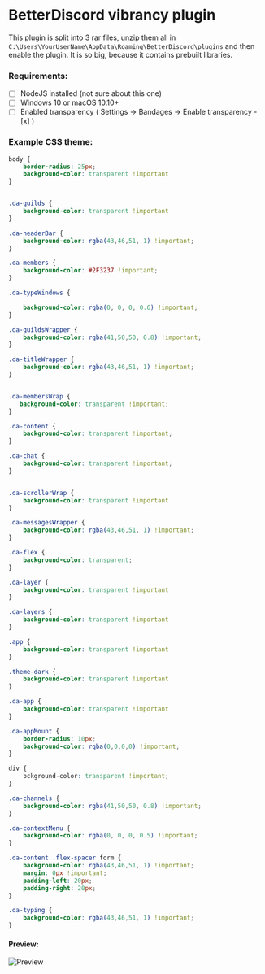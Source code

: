 # BetterDiscord vibrancy plugin

This plugin is split into 3 rar files, unzip them all in `C:\Users\YourUserName\AppData\Roaming\BetterDiscord\plugins` and then enable the plugin. It is so big, because it contains prebuilt libraries.

### Requirements:
- [ ] NodeJS installed (not sure about this one)
- [ ] Windows 10 or macOS 10.10+
- [ ] Enabled transparency ( Settings -> Bandages -> Enable transparency - [x] )

### Example CSS theme: 

```css
body {
    border-radius: 25px;
    background-color: transparent !important
}


.da-guilds {
    background-color: transparent !important
}

.da-headerBar {
    background-color: rgba(43,46,51, 1) !important;
}

.da-members {
    background-color: #2F3237 !important;
}

.da-typeWindows {

    background-color: rgba(0, 0, 0, 0.6) !important;
}

.da-guildsWrapper {
    background-color: rgba(41,50,50, 0.8) !important;
}

.da-titleWrapper {
    background-color: rgba(43,46,51, 1) !important;
}


.da-membersWrap {
   background-color: transparent !important;
}

.da-content {
    background-color: transparent !important;
}

.da-chat {
    background-color: transparent !important;
}


.da-scrollerWrap {
    background-color: transparent !important
}

.da-messagesWrapper {
    background-color: rgba(43,46,51, 1) !important;
}

.da-flex {
    background-color: transparent;
}

.da-layer {
    background-color: transparent !important
}

.da-layers {
    background-color: transparent !important
}

.app {
    background-color: transparent !important
}

.theme-dark {
    background-color: transparent !important
}

.da-app {
    background-color: transparent !important
}

.da-appMount {
    border-radius: 10px;
    background-color: rgba(0,0,0,0) !important;
}

div {
    bckground-color: transparent !important;
}

.da-channels {
    background-color: rgba(41,50,50, 0.8) !important;
}

.da-contextMenu {
    background-color: rgba(0, 0, 0, 0.5) !important;
}

.da-content .flex-spacer form {
    background-color: rgba(43,46,51, 1) !important;
    margin: 0px !important;
    padding-left: 20px;
    padding-right: 20px;
}

.da-typing {
    background-color: rgba(43,46,51, 1) !important;
}


```
#### Preview:
<img src="https://raw.githubusercontent.com/n3oney/BetterDiscordVibrancy/master/Photos/Preview.png"
     alt="Preview"/>
     

